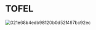 # TOFEL

![021e68b4edb98120b0d52f497bc92ec](https://user-images.githubusercontent.com/130538372/232719000-76d875b6-551d-4bb3-a05d-7dada565623b.jpg)
